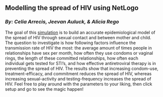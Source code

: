 ## **Modelling the spread of HIV using NetLogo**

### *By: Celia Arrecis, Jeevan Auluck, & Alicia Rego*

The goal of this [simulation](http://modelingcommons.org/browse/one_model/6312#model_tabs_browse_nlw) is to build an accurate epidemiological model of the spread of HIV through sexual contact and between mother and child. The question to investigate is how following factors influence the transmission rate of HIV the most: the average amount of times people in relationships have sex per month, how often they use condoms or vaginal rings, the length of these committed relationships, how often each individual gets tested for STI’s, and how effective antiretroviral therapy is in preventing the spread of HIV. The results show that increasing condom-use, treatment-efficacy, and commitment reduces the spread of HIV, whereas increasing sexual-activity and testing-frequency increases the spread of HIV. Feel free to play around with the parameters to your liking, then click setup and go to see the magic happen! 
